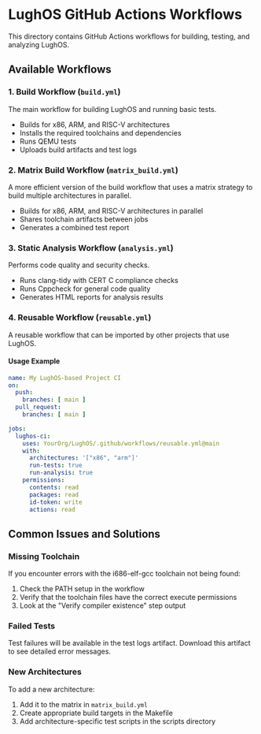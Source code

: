 # LughOS GitHub Actions Workflows

This directory contains GitHub Actions workflows for building, testing, and analyzing LughOS.

## Available Workflows

### 1. Build Workflow (`build.yml`)

The main workflow for building LughOS and running basic tests.

- Builds for x86, ARM, and RISC-V architectures
- Installs the required toolchains and dependencies
- Runs QEMU tests
- Uploads build artifacts and test logs

### 2. Matrix Build Workflow (`matrix_build.yml`)

A more efficient version of the build workflow that uses a matrix strategy to build multiple architectures in parallel.

- Builds for x86, ARM, and RISC-V architectures in parallel
- Shares toolchain artifacts between jobs
- Generates a combined test report

### 3. Static Analysis Workflow (`analysis.yml`)

Performs code quality and security checks.

- Runs clang-tidy with CERT C compliance checks
- Runs Cppcheck for general code quality
- Generates HTML reports for analysis results

### 4. Reusable Workflow (`reusable.yml`)

A reusable workflow that can be imported by other projects that use LughOS.

#### Usage Example

```yaml
name: My LughOS-based Project CI
on:
  push:
    branches: [ main ]
  pull_request:
    branches: [ main ]

jobs:
  lughos-ci:
    uses: YourOrg/LughOS/.github/workflows/reusable.yml@main
    with:
      architectures: '["x86", "arm"]'
      run-tests: true
      run-analysis: true
    permissions:
      contents: read
      packages: read
      id-token: write
      actions: read
```

## Common Issues and Solutions

### Missing Toolchain

If you encounter errors with the i686-elf-gcc toolchain not being found:

1. Check the PATH setup in the workflow
2. Verify that the toolchain files have the correct execute permissions
3. Look at the "Verify compiler existence" step output 

### Failed Tests

Test failures will be available in the test logs artifact. Download this artifact to see detailed error messages.

### New Architectures

To add a new architecture:

1. Add it to the matrix in `matrix_build.yml`
2. Create appropriate build targets in the Makefile
3. Add architecture-specific test scripts in the scripts directory
